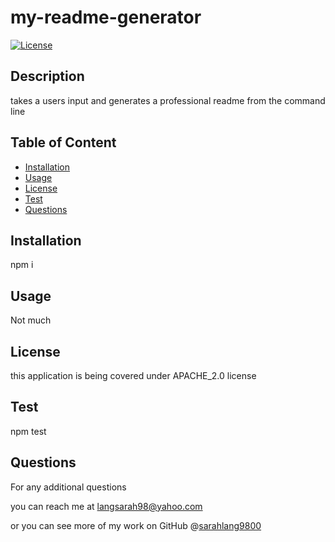 # my-readme-generator

[![License](https://img.shields.io/badge/License-Apache_2.0-blue.svg)](https://opensource.org/licenses/Apache-2.0)

## Description 

takes a users input and generates a professional readme from the command line

## Table of Content

* [Installation](#installation)
* [Usage](#usage)
* [License](#license)
* [Test](#test)
* [Questions](#questions)

## Installation

npm i

## Usage

Not much

## License

this application is being covered under APACHE_2.0 license

## Test

npm test

## Questions

For any additional questions 

you can reach me at langsarah98@yahoo.com

or you can see more of my work on GitHub @[sarahlang9800](https://github.com/sarahlang9800)
